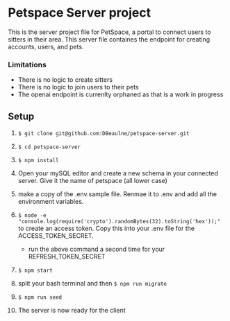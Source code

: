 # Petspace Server project

This is the server project file for PetSpace, a portal to connect users to sitters in their area.
This server file containes the endpoint for creating accounts, users, and pets.

### Limitations

- There is no logic to create sitters
- There is no logic to join users to their pets
- The openai endpoint is currenlty orphaned as that is a work in progress

## Setup

1.  `$ git clone git@github.com:DBeaulne/petspace-server.git`
2.  `$ cd petspace-server`
3.  `$ npm install`
4.  Open your mySQL editor and create a new schema in your connected server. Give it the name of petspace (all lower case)
5.  make a copy of the .env.sample file. Renmae it to .env and add all the environment variables.
6.  `$ node -e "console.log(require('crypto').randomBytes(32).toString('hex'));"` to create an access token. Copy this into your .env file for the ACCESS_TOKEN_SECRET.

    - run the above command a second time for your REFRESH_TOKEN_SECRET

7.  `$ npm start`
8.  split your bash terminal and then `$ npm run migrate`
9.  `$ npm run seed`
10. The server is now ready for the client
